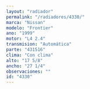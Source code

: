 ```yaml
---
layout: "radiador"
permalink: "/radiadores/4330/"
marca: "Nissan"
modelo: "Frontier"
ano: "1999"
motor: "L4 2.4"
transmision: "Automática"
parte: "431516"
clima: "Con clima"
alto: "17 5/8"
ancho: "27 1/4"
observaciones: ""
id: "4330"
---
```


